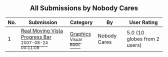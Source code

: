 ﻿<div align="center">

## All Submissions by Nobody Cares

</div>

No.  | Submission | Category | By   | User Rating
---- | ---------- | -------- | ---- | -----------
1 | [Real Moving Vista Progress Bar<br /><sup>2007-08-24 00:11:08</sup>](https://github.com/Planet-Source-Code/nobody-cares-real-moving-vista-progress-bar__1-69242) | [Graphics<br /><sup>Visual Basic</sup>](../ByCategory/graphics__1-46.md) | Nobody Cares | 5.0 (10 globes from 2 users)

